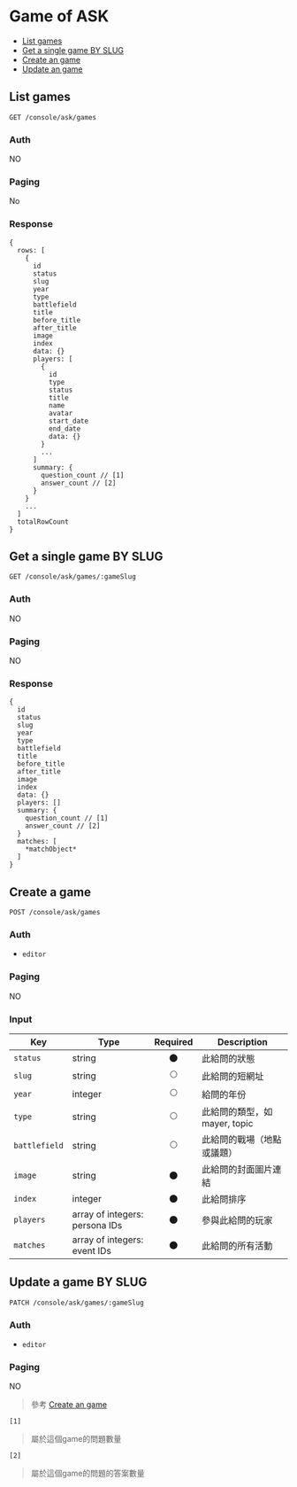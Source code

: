 # Game of ASK

- [List games](#list-games)
- [Get a single game BY SLUG](#get-a-single-game-BY-SLUG)
- [Create an game](#create-an-game)
- [Update an game](#update-an-game-by-slug)

## List games
```
GET /console/ask/games
```

### Auth
NO

### Paging
No

### Response
```
{
  rows: [
    {
      id
      status
      slug
      year
      type
      battlefield
      title
      before_title
      after_title
      image
      index
      data: {}
      players: [
        {
          id
          type
          status
          title
          name
          avatar
          start_date
          end_date
          data: {}
        }
        ...
      ]
      summary: {
        question_count // [1]
        answer_count // [2]
      }
    }
    ...
  ]
  totalRowCount
}
```

## Get a single game BY SLUG
```
GET /console/ask/games/:gameSlug
```

### Auth
NO

### Paging
NO

### Response
```
{
  id
  status
  slug
  year
  type
  battlefield
  title
  before_title
  after_title
  image
  index
  data: {}
  players: []
  summary: {
    question_count // [1]
    answer_count // [2]
  }
  matches: [
    *matchObject*
  ]
}
```

## Create a game
```
POST /console/ask/games
```

### Auth
- `editor`

### Paging
NO

### Input

| Key | Type | Required | Description |
| --- | --- | :---: | --- |
| `status` | string | 🌑 | 此給問的狀態 |
| `slug` | string | 🌕 | 此給問的短網址 |
| `year` | integer | 🌕 | 給問的年份 |
| `type` | string | 🌕 | 此給問的類型，如 mayer, topic |
| `battlefield` | string | 🌕 | 此給問的戰場（地點或議題） |
| `image` | string | 🌑 | 此給問的封面圖片連結 |
| `index` | integer | 🌑 | 此給問排序 |
| `players` | array of integers: persona IDs  | 🌑 | 參與此給問的玩家 |
| `matches` | array of integers: event IDs  | 🌑 | 此給問的所有活動 |

## Update a game BY SLUG
```
PATCH /console/ask/games/:gameSlug
```

### Auth
- `editor`

### Paging
NO

> 參考 [Create an game](#create-an-game)

`[1]`
> 屬於這個game的問題數量

`[2]`
> 屬於這個game的問題的答案數量
